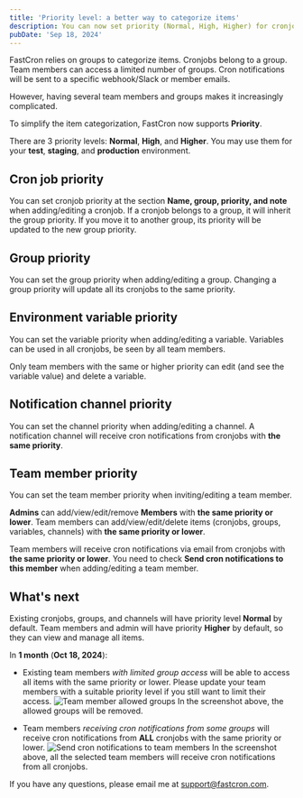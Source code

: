 ```yaml
---
title: 'Priority level: a better way to categorize items'
description: You can now set priority (Normal, High, Higher) for cronjobs, groups, variables, notification channels, and team members.
pubDate: 'Sep 18, 2024'
---
```


FastCron relies on groups to categorize items.
Cronjobs belong to a group.
Team members can access a limited number of groups.
Cron notifications will be sent to a specific webhook/Slack or member emails.

However, having several team members and groups makes it increasingly complicated.

To simplify the item categorization, FastCron now supports **Priority**.

There are 3 priority levels: **Normal**, **High**, and **Higher**.
You may use them for your **test**, **staging**, and **production** environment.

## Cron job priority

You can set cronjob priority at the section **Name, group, priority, and note** when adding/editing a cronjob.
If a cronjob belongs to a group, it will inherit the group priority.
If you move it to another group, its priority will be updated to the new group priority.

## Group priority

You can set the group priority when adding/editing a group.
Changing a group priority will update all its cronjobs to the same priority.

## Environment variable priority

You can set the variable priority when adding/editing a variable.
Variables can be used in all cronjobs, be seen by all team members.

Only team members with the same or higher priority can edit (and see the variable value) and delete a variable.

## Notification channel priority

You can set the channel priority when adding/editing a channel.
A notification channel will receive cron notifications from cronjobs with **the same priority**.

## Team member priority

You can set the team member priority when inviting/editing a team member.

**Admins** can add/view/edit/remove **Members** with **the same priority or lower**.
Team members can add/view/edit/delete items (cronjobs, groups, variables, channels) with **the same priority or lower**.

Team members will receive cron notifications via email from cronjobs with **the same priority or lower**.
You need to check **Send cron notifications to this member** when adding/editing a team member.

## What's next

Existing cronjobs, groups, and channels will have priority level **Normal** by default.
Team members and admin will have priority **Higher** by default, so they can view and manage all items.

In **1 month** (**Oct 18, 2024**): 
- Existing team members *with limited group access* will be able to access all items with the same priority or lower.
Please update your team members with a suitable priority level if you still want to limit their access.
![Team member allowed groups](/images/team-member-allowed-groups.png)
In the screenshot above, the allowed groups will be removed.

- Team members *receiving cron notifications from some groups* will receive cron notifications from **ALL** cronjobs with the same priority or lower.
![Send cron notifications to team members](/images/group-send-cron-notifications.png)
In the screenshot above, all the selected team members will receive cron notifications from all cronjobs.

If you have any questions, please email me at support@fastcron.com.